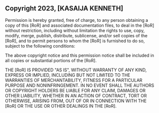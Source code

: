 ## Copyright 2023, [KASAIJA KENNETH]

Permission is hereby granted, free of charge, to any person obtaining a copy of this [RoR] and associated documentation files, to deal in the [RoR] without restriction, including without limitation the rights to use, copy, modify, merge, publish, distribute, sublicense, and/or sell copies of the [RoR], and to permit persons to whom the [RoR] is furnished to do so, subject to the following conditions:

The above copyright notice and this permission notice shall be included in all copies or substantial portions of the [RoR].

THE [RoR] IS PROVIDED "AS IS", WITHOUT WARRANTY OF ANY KIND, EXPRESS OR IMPLIED, INCLUDING BUT NOT LIMITED TO THE WARRANTIES OF MERCHANTABILITY, FITNESS FOR A PARTICULAR PURPOSE AND NONINFRINGEMENT. IN NO EVENT SHALL THE AUTHORS OR COPYRIGHT HOLDERS BE LIABLE FOR ANY CLAIM, DAMAGES OR OTHER LIABILITY, WHETHER IN AN ACTION OF CONTRACT, TORT OR OTHERWISE, ARISING FROM, OUT OF OR IN CONNECTION WITH THE [RoR] OR THE USE OR OTHER DEALINGS IN THE [RoR].
